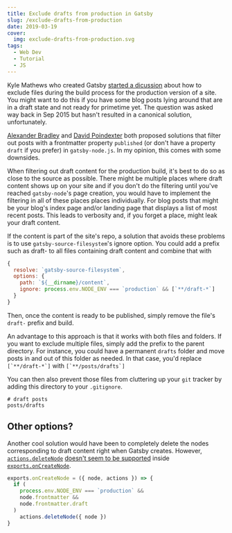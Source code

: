```yaml
---
title: Exclude drafts from production in Gatsby
slug: /exclude-drafts-from-production
date: 2019-03-19
cover:
  img: exclude-drafts-from-production.svg
tags:
  - Web Dev
  - Tutorial
  - JS
---
```


Kyle Mathews who created Gatsby [started a dicussion](https://github.com/gatsbyjs/gatsby/issues/25) about how to exclude files during the build process for the production version of a site. You might want to do this if you have some blog posts lying around that are in a draft state and not ready for primetime yet. The question was asked way back in Sep 2015 but hasn't resulted in a canonical solution, unfortunately.

[Alexander Bradley](https://github.com/gatsbyjs/gatsby/issues/25#issuecomment-364717023) and [David Poindexter](https://github.com/gatsbyjs/gatsby/issues/25#issuecomment-379488775) both proposed solutions that filter out posts with a frontmatter property `published` (or don't have a property `draft` if you prefer) in `gatsby-node.js`. In my opinion, this comes with some downsides.

When filtering out draft content for the production build, it's best to do so as close to the source as possible. There might be multiple places where draft content shows up on your site and if you don't do the filtering until you've reached `gatsby-node`'s page creation, you would have to implement the filtering in all of these places places individually. For blog posts that might be your blog's index page and/or landing page that displays a list of most recent posts. This leads to verbosity and, if you forget a place, might leak your draft content.

If the content is part of the site's repo, a solution that avoids these problems is to use `gatsby-source-filesystem`'s ignore option. You could add a prefix such as draft- to all files containing draft content and combine that with

```js:title=gatsby-config.js
{
  resolve: `gatsby-source-filesystem`,
  options: {
    path: `${__dirname}/content`,
    ignore: process.env.NODE_ENV === `production` && [`**/draft-*`]
  }
}
```

Then, once the content is ready to be published, simply remove the file's `draft-` prefix and build.

An advantage to this approach is that it works with both files and folders. If you want to exclude multiple files, simply add the prefix to the parent directory. For instance, you could have a permanent `drafts` folder and move posts in and out of this folder as needed. In that case, you'd replace ``[`**/draft-*`]`` with ``[`**/posts/drafts`]``

You can then also prevent those files from cluttering up your `git` tracker by adding this directory to your `.gitignore`.

```sh:title=.gitignore
# draft posts
posts/drafts
```

## Other options?

Another cool solution would have been to completely delete the nodes corresponding to draft content right when Gatsby creates. However, [`actions.deleteNode`](https://www.gatsbyjs.org/docs/actions/#deleteNode) [doesn't seem to be supported](https://github.com/gatsbyjs/gatsby/issues/10844#issuecomment-471375400) inside [`exports.onCreateNode`](https://www.gatsbyjs.org/docs/node-apis/#onCreateNode).

```js:title=gatsby-node.js
exports.onCreateNode = ({ node, actions }) => {
  if (
    process.env.NODE_ENV === `production` &&
    node.frontmatter &&
    node.frontmatter.draft
  )
    actions.deleteNode({ node })
}
```
